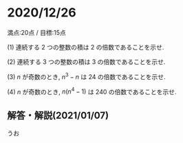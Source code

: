 # 2020/12/26

満点:20点 / 目標:15点

(1) 連続する $2$ つの整数の積は $2$ の倍数であることを示せ.

(2) 連続する $3$ つの整数の積は $3$ の倍数であることを示せ.

(3) $n$ が奇数のとき, $n^3-n$ は $24$ の倍数であることを示せ.

(4) $n$ が奇数のとき, $n(n^4-1)$ は $240$ の倍数であることを示せ.

<div style="page-break-before:always"></div>

## 解答・解説(2021/01/07)

うお